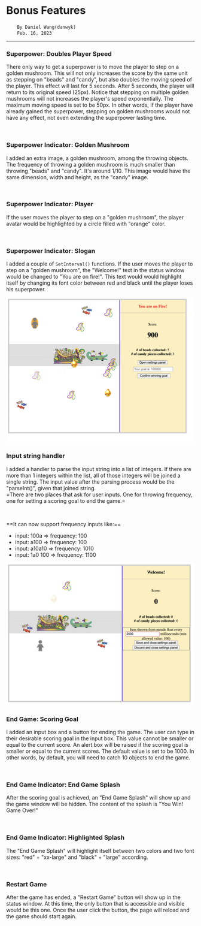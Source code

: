 # Bonus Features
```
    By Daniel Wang(danwyk)  
    Feb. 16, 2023  
```
---

### Superpower: Doubles Player Speed
There only way to get a superpower is to move the player to step on a golden mushroom. This will not only increases the score by the same unit as stepping on "beads" and "candy", but also doubles the moving speed of the player. This effect will last for 5 seconds. After 5 seconds, the player will return to its original speed (25px). Notice that stepping on multiple golden mushrooms will not increases the player's speed exponentially. The maximum moving speed is set to be 50px. In other words, if the player have already gained the superpower, stepping on golden mushrooms would not have any effect, not even extending the superpower lasting time.  

<br>

### Superpower Indicator: Golden Mushroom
I added an extra image, a golden mushroom, among the throwing objects. The frequency of throwing a golden mushroom is much smaller than throwing "beads" and "candy". It's around 1/10. This image would have the same dimension, width and height, as the "candy" image.  

<br>

### Superpower Indicator: Player
If the user moves the player to step on a "golden mushroom", the player avatar would be highlighted by a circle filled with "orange" color.  

<br>

### Superpower Indicator: Slogan
I added a couple of `SetInterval()` functions. If the user moves the player to step on a "golden mushroom", the "Welcome!" text in the status window would be changed to "You are on fire!". This text would would highlight itself by changing its font color between red and black until the player loses his superpower.  


<img src="https://github.com/danwyk/mardi_gras_web_game/blob/main/superpower.png">


<br>

### Input string handler
I added a handler to parse the input string into a list of integers. If there are more than 1 integers within the list, all of those integers will be joined a single string. The input value after the parsing process would be the "parseInt()", given that joined string.  
=There are two places that ask for user inputs. One for throwing frequency, one for setting a scoring goal to end the game.=  

<br>

==It can now support frequency inputs like:==  
- input: 100a => frequency: 100  
- input: a100 => frequency: 100  
- input: a10a10 => frequency: 1010  
- input: 1a0 100 => frequency: 1100  

<img src="https://github.com/danwyk/mardi_gras_web_game/blob/main/set_frequency.png">

<br>

### End Game: Scoring Goal
I added an input box and a button for ending the game. The user can type in their desirable scoring goal in the input box. This value cannot be smaller or equal to the current score. An alert box will be raised if the scoring goal is smaller or equal to the current scores. The default value is set to be 1000. In other words, by default, you will need to catch 10 objects to end the game.  

<br>

### End Game Indicator: End Game Splash
After the scoring goal is achieved, an "End Game Splash" will show up and the game window will be hidden. The content of the splash is "You Win! Game Over!"  

<br>

### End Game Indicator: Highlighted Splash
The "End Game Splash" will highlight itself between two colors and two font sizes: "red" + "xx-large" and "black" + "large" according.  

<br>

### Restart Game
After the game has ended, a "Restart Game" button will show up in the status window. At this time, the only button that is accessible and visible would be this one. Once the user click the button, the page will reload and the game should start again.  
